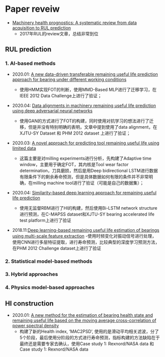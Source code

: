 # Paper reveiw

* [Machinery health prognostics: A systematic review from data acquisition to RUL prediction](https://www.sciencedirect.com/science/article/abs/pii/S0888327017305988)
  - 2017年RUL的review文章，总结非常到位

## RUL prediction

### 1. AI-based methods

* 2020.01: [A new data-driven transferable remaining useful life prediction approach for bearing under different working conditions]()
  - 使用HMM实现FOT的判断，使用MMD-Based MLP进行了迁移学习，在IEEE 2012 Data Challenge上进行了验证；
  
* 2020.04: [Data alignments in machinery remaining useful life prediction using deep adversarial neural networks]()
  - 使用GAN的方式进行了FOT的构建，同时使用对抗学习的想法进行了迁移，但是并没有特别明确的表明，文章中提到使用了data alignment，在XJTU-SY Dataset 和 PHM 2012 dataset 上进行了验证；
  
* 2020.03: [A novel approach for predicting tool remaining useful life using limited data]()
  - 这篇主要是对milling experiments进行分析，先构建了Adaptive time window，主要用于确定FOT，其内核是Tool wear factor determination，刀具磨损，然后是用Deep bidirectional LSTM进行数据有限条件下的剩余寿命预测，但是具体数据如何有限的条件并不非常明确，在milling machine tool进行了验证（可能是自己的数据集）；
  
* 2020.04: [Similarity-based deep learning approach for remaining useful life prediction]()
  - 使用无监督RBM进行了HI的构建，然后使用Bi-LSTM network structure进行预测，在C-MAPSS dataset和XJTU-SY bearing accelerated life test platform上进行了验证
  

* 2018.11:[Deep learning-based remaining useful life estimation of bearings using multi-scale feature extraction]()
  -使用时频变化对振动信号进行处理，使用CNN进行多层特征提取，进行寿命预测，比较典型的深度学习预测方法，在PHM 2012 Challenge dataset上进行了验证
  
 
  
### 2. Statistical model-based methods


### 3. Hybrid approaches


### 4. Physics model-based approaches

## HI construction

* 2020.01: [A new method for the estimation of bearing health state and remaining useful life based on the moving average
cross-correlation of power spectral density]()
  - 构建了新的Health index, ‘MAC2PSD’, 使用的是滑动平均相关滤波，分了5个阶段，最后使用分阶段的方式进行寿命预测，指标构建的方法缺陷在于最终还是需要专家去确认，使用Case study 1: Rexnord/NASA data 和 Case study 1: Rexnord/NASA data
